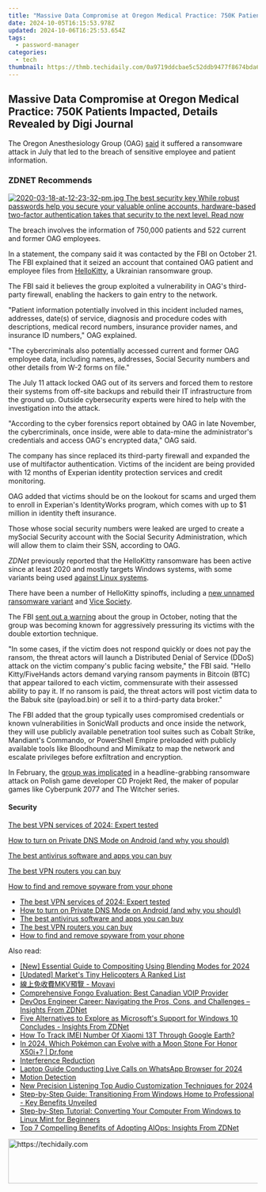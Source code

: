 ```yaml
---
title: "Massive Data Compromise at Oregon Medical Practice: 750K Patients Impacted, Details Revealed by Digi Journal"
date: 2024-10-05T16:15:53.978Z
updated: 2024-10-06T16:25:53.654Z
tags:
  - password-manager
categories:
  - tech
thumbnail: https://thmb.techidaily.com/0a9719ddcbae5c52ddb9477f8674bda6f7443fbaaf23c9836dcb573723ce4b8e.jpg
---
```


## Massive Data Compromise at Oregon Medical Practice: 750K Patients Impacted, Details Revealed by Digi Journal

The Oregon Anesthesiology Group (OAG) [said](https://www.oaginformation.com/) it suffered a ransomware attack in July that led to the breach of sensitive employee and patient information.

### **ZDNET** Recommends

[![2020-03-18-at-12-23-32-pm.jpg](https://www.zdnet.com/a/img/resize/3c34ebf72342b1f0704550e1e2edf445f0628572/2020/03/18/7c2e2258-7566-4e66-9059-a1a8aedf00b4/2020-03-18-at-12-23-32-pm.jpg?auto=webp&fit=crop&frame=1&height=238.5&width=459) The best security key While robust passwords help you secure your valuable online accounts, hardware-based two-factor authentication takes that security to the next level.  Read now](https://www.zdnet.com/article/best-security-key/)

The breach involves the information of 750,000 patients and 522 current and former OAG employees. 

In a statement, the company said it was contacted by the FBI on October 21\. The FBI explained that it seized an account that contained OAG patient and employee files from [HelloKitty](https://www.zdnet.com/article/this-new-malware-highlights-widespread-adoption-of-golang-language-by-cyberattackers/), a Ukrainian ransomware group. 

The FBI said it believes the group exploited a vulnerability in OAG's third-party firewall, enabling the hackers to gain entry to the network. 

"Patient information potentially involved in this incident included names, addresses, date(s) of service, diagnosis and procedure codes with descriptions, medical record numbers, insurance provider names, and insurance ID numbers," OAG explained. 

"The cybercriminals also potentially accessed current and former OAG employee data, including names, addresses, Social Security numbers and other details from W-2 forms on file."

The July 11 attack locked OAG out of its servers and forced them to restore their systems from off-site backups and rebuild their IT infrastructure from the ground up. Outside cybersecurity experts were hired to help with the investigation into the attack. 

"According to the cyber forensics report obtained by OAG in late November, the cybercriminals, once inside, were able to data-mine the administrator's credentials and access OAG's encrypted data," OAG said.

The company has since replaced its third-party firewall and expanded the use of multifactor authentication. Victims of the incident are being provided with 12 months of Experian identity protection services and credit monitoring. 

OAG added that victims should be on the lookout for scams and urged them to enroll in Experian's IdentityWorks program, which comes with up to $1 million in identity theft insurance.

Those whose social security numbers were leaked are urged to create a mySocial Security account with the Social Security Administration, which will allow them to claim their SSN, according to OAG. 

_ZDNet_ previously reported that the HelloKitty ransomware has been active since at least 2020 and mostly targets Windows systems, with some variants being used [against Linux systems](https://www.bleepingcomputer.com/news/security/linux-version-of-hellokitty-ransomware-targets-vmware-esxi-servers/). 

There have been a number of HelloKitty spinoffs, including a [new unnamed ransomware variant](https://www.zdnet.com/article/this-new-malware-highlights-widespread-adoption-of-golang-language-by-cyberattackers/) and [Vice Society](https://www.zdnet.com/article/ransomware-groups-continue-assault-on-healthcare-orgs-as-covid-19-infections-increase/).

The FBI [sent out a warning](https://www.ic3.gov/Media/News/2021/211029.pdf) about the group in October, noting that the group was becoming known for aggressively pressuring its victims with the double extortion technique. 

"In some cases, if the victim does not respond quickly or does not pay the ransom, the threat actors will launch a Distributed Denial of Service (DDoS) attack on the victim company's public facing website," the FBI said. "Hello Kitty/FiveHands actors demand varying ransom payments in Bitcoin (BTC) that appear tailored to each victim, commensurate with their assessed ability to pay it. If no ransom is paid, the threat actors will post victim data to the Babuk site (payload.bin) or sell it to a third-party data broker."

The FBI added that the group typically uses compromised credentials or known vulnerabilities in SonicWall products and once inside the network, they will use publicly available penetration tool suites such as Cobalt Strike, Mandiant's Commando, or PowerShell Empire preloaded with publicly available tools like Bloodhound and Mimikatz to map the network and escalate privileges before exfiltration and encryption. 

In February, the [group was implicated](https://www.zdnet.com/article/cd-projekt-red-game-studio-discloses-ransomware-attack-extortion-attempt/) in a headline-grabbing ransomware attack on Polish game developer CD Projekt Red, the maker of popular games like Cyberpunk 2077 and The Witcher series.

#### Security

[The best VPN services of 2024: Expert tested](https://www.zdnet.com/article/best-vpn/ "The best VPN services of 2024: Expert tested")

[How to turn on Private DNS Mode on Android (and why you should)](https://www.zdnet.com/article/how-to-turn-on-private-dns-mode-on-android-and-why-you-should/ "How to turn on Private DNS Mode on Android (and why you should)")

[The best antivirus software and apps you can buy](https://www.zdnet.com/article/best-antivirus/ "The best antivirus software and apps you can buy")

[The best VPN routers you can buy](https://www.zdnet.com/article/best-vpn-router/ "The best VPN routers you can buy")

[How to find and remove spyware from your phone](https://www.zdnet.com/article/how-to-find-and-remove-spyware-from-your-phone/ "How to find and remove spyware from your phone")

* [The best VPN services of 2024: Expert tested](https://www.zdnet.com/article/best-vpn/ "The best VPN services of 2024: Expert tested")
* [How to turn on Private DNS Mode on Android (and why you should)](https://www.zdnet.com/article/how-to-turn-on-private-dns-mode-on-android-and-why-you-should/ "How to turn on Private DNS Mode on Android (and why you should)")
* [The best antivirus software and apps you can buy](https://www.zdnet.com/article/best-antivirus/ "The best antivirus software and apps you can buy")
* [The best VPN routers you can buy](https://www.zdnet.com/article/best-vpn-router/ "The best VPN routers you can buy")
* [How to find and remove spyware from your phone](https://www.zdnet.com/article/how-to-find-and-remove-spyware-from-your-phone/ "How to find and remove spyware from your phone")

<ins class="adsbygoogle"
     style="display:block"
     data-ad-format="autorelaxed"
     data-ad-client="ca-pub-7571918770474297"
     data-ad-slot="1223367746"></ins>

<ins class="adsbygoogle"
     style="display:block"
     data-ad-client="ca-pub-7571918770474297"
     data-ad-slot="8358498916"
     data-ad-format="auto"
     data-full-width-responsive="true"></ins>

<span class="atpl-alsoreadstyle">Also read:</span>
<div><ul>
<li><a href="https://video-capture.techidaily.com/new-essential-guide-to-compositing-using-blending-modes-for-2024/"><u>[New] Essential Guide to Compositing Using Blending Modes for 2024</u></a></li>
<li><a href="https://extra-skills.techidaily.com/updated-markets-tiny-helicopters-a-ranked-list/"><u>[Updated] Market's Tiny Helicopters A Ranked List</u></a></li>
<li><a href="https://blog-min.techidaily.com/mkv-movavi/"><u>線上免收費MKV預覽 - Movavi</u></a></li>
<li><a href="https://buynow-marvelous.techidaily.com/comprehensive-fongo-evaluation-best-canadian-voip-provider/"><u>Comprehensive Fongo Evaluation: Best Canadian VOIP Provider</u></a></li>
<li><a href="https://app-tips.techidaily.com/devops-engineer-career-navigating-the-pros-cons-and-challenges-insights-from-zdnet/"><u>DevOps Engineer Career: Navigating the Pros, Cons, and Challenges – Insights From ZDNet</u></a></li>
<li><a href="https://app-tips.techidaily.com/five-alternatives-to-explore-as-microsofts-support-for-windows-10-concludes-insights-from-zdnet/"><u>Five Alternatives to Explore as Microsoft's Support for Windows 10 Concludes - Insights From ZDNet</u></a></li>
<li><a href="https://unlock-android.techidaily.com/how-to-track-imei-number-of-xiaomi-13t-through-google-earth-by-drfone-android/"><u>How To Track IMEI Number Of Xiaomi 13T Through Google Earth?</u></a></li>
<li><a href="https://pokemon-go-android.techidaily.com/in-2024-which-pokemon-can-evolve-with-a-moon-stone-for-honor-x50iplus-drfone-by-drfone-virtual-android/"><u>In 2024, Which Pokémon can Evolve with a Moon Stone For Honor X50i+? | Dr.fone</u></a></li>
<li><a href="https://app-tips.techidaily.com/interference-reduction/"><u>Interference Reduction</u></a></li>
<li><a href="https://screen-capture.techidaily.com/laptop-guide-conducting-live-calls-on-whatsapp-browser-for-2024/"><u>Laptop Guide Conducting Live Calls on WhatsApp Browser for 2024</u></a></li>
<li><a href="https://app-tips.techidaily.com/motion-detection/"><u>Motion Detection</u></a></li>
<li><a href="https://audio-editing.techidaily.com/new-precision-listening-top-audio-customization-techniques-for-2024/"><u>New Precision Listening Top Audio Customization Techniques for 2024</u></a></li>
<li><a href="https://app-tips.techidaily.com/step-by-step-guide-transitioning-from-windows-home-to-professional-key-benefits-unveiled/"><u>Step-by-Step Guide: Transitioning From Windows Home to Professional - Key Benefits Unveiled</u></a></li>
<li><a href="https://app-tips.techidaily.com/step-by-step-tutorial-converting-your-computer-from-windows-to-linux-mint-for-beginners/"><u>Step-by-Step Tutorial: Converting Your Computer From Windows to Linux Mint for Beginners</u></a></li>
<li><a href="https://app-tips.techidaily.com/top-7-compelling-benefits-of-adopting-aiops-insights-from-zdnet/"><u>Top 7 Compelling Benefits of Adopting AIOps: Insights From ZDNet</u></a></li>
</ul></div>

<!-- affiliate ads begin -->
<a href="https://ephamedtechinc.pxf.io/c/5597632/2137209/26400" target="_top" id="2137209">
  <img src="//a.impactradius-go.com/display-ad/26400-2137209" border="0" alt="https://techidaily.com" width="728" height="90"/>
</a>
<img height="0" width="0" src="https://ephamedtechinc.pxf.io/i/5597632/2137209/26400" style="position:absolute;visibility:hidden;" border="0" />
<!-- affiliate ads end -->

